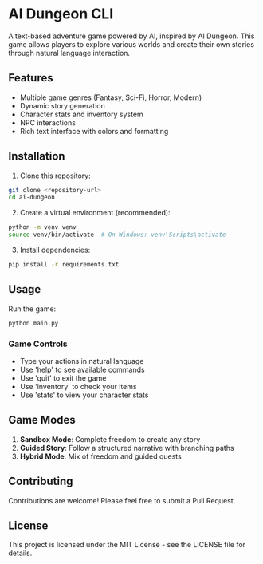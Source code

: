 # AI Dungeon CLI

A text-based adventure game powered by AI, inspired by AI Dungeon. This game allows players to explore various worlds and create their own stories through natural language interaction.

## Features

- Multiple game genres (Fantasy, Sci-Fi, Horror, Modern)
- Dynamic story generation
- Character stats and inventory system
- NPC interactions
- Rich text interface with colors and formatting

## Installation

1. Clone this repository:
```bash
git clone <repository-url>
cd ai-dungeon
```

2. Create a virtual environment (recommended):
```bash
python -m venv venv
source venv/bin/activate  # On Windows: venv\Scripts\activate
```

3. Install dependencies:
```bash
pip install -r requirements.txt
```

## Usage

Run the game:
```bash
python main.py
```

### Game Controls

- Type your actions in natural language
- Use 'help' to see available commands
- Use 'quit' to exit the game
- Use 'inventory' to check your items
- Use 'stats' to view your character stats

## Game Modes

1. **Sandbox Mode**: Complete freedom to create any story
2. **Guided Story**: Follow a structured narrative with branching paths
3. **Hybrid Mode**: Mix of freedom and guided quests

## Contributing

Contributions are welcome! Please feel free to submit a Pull Request.

## License

This project is licensed under the MIT License - see the LICENSE file for details. 